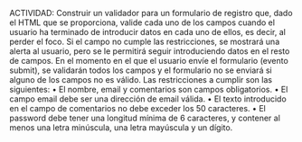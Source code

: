 ACTIVIDAD:
Construir un validador para un formulario de registro que, dado el HTML que se proporciona, valide cada uno de los campos cuando el usuario ha terminado de introducir datos en cada uno de ellos, es decir, al perder el foco. Si el campo no cumple las restricciones, se mostrará una alerta al usuario, pero se le permitirá seguir introduciendo datos en el resto de campos.
En el momento en el que el usuario envíe el formulario (evento submit), se validarán todos los campos y el formulario no se enviará si alguno de los campos no es válido. Las restricciones a cumplir son las siguientes:
•	El nombre, email y comentarios son campos obligatorios.
•	El campo email debe ser una dirección de email válida.
•	El texto introducido en el campo de comentarios no debe exceder los 50 caracteres.
•	El password debe tener una longitud mínima de 6 caracteres, y contener al menos una letra minúscula, una letra mayúscula y un dígito.
